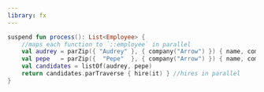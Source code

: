 ```yaml
---
library: fx
---
```

<!--- INCLUDE
import arrow.fx.coroutines.parTraverse
import arrow.fx.coroutines.parZip

data class Street(val name: String) 
data class Company(val name: String) 
data class Employee(val name: String, val company: Company, val hired : Boolean = false)

/** An async non blocking service **/
suspend fun company(name: String): Company =
  Company("$name on ${Thread.currentThread().name}")  

/** An async non blocking service **/
suspend fun street(name: String): Street =
  Street("$name on ${Thread.currentThread().name}")    
  
/** An async non blocking service **/
suspend fun hire(employee: Employee): Employee =
  employee.copy(hired = true)
  
fun employee(name: String, company: Company): Employee =
  Employee(name, company)
-->
```kotlin
suspend fun process(): List<Employee> {
    //maps each function to `::employee` in parallel
    val audrey = parZip({ "Audrey" }, { company("Arrow") }) { name, company -> Employee(name, company) }
    val pepe   = parZip({  "Pepe"  }, { company("Arrow") }) { name, company -> Employee(name, company) }
    val candidates = listOf(audrey, pepe)
    return candidates.parTraverse { hire(it) } //hires in parallel
}
```
